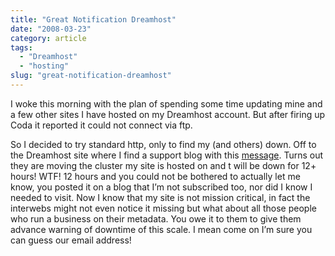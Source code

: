 ```yaml
---
title: "Great Notification Dreamhost"
date: "2008-03-23"
category: article
tags:
  - "Dreamhost"
  - "hosting"
slug: "great-notification-dreamhost"
---
```


I woke this morning with the plan of spending some time updating mine and a few other sites I have hosted on my Dreamhost account. But after firing up Coda it reported it could not connect via ftp.

So I decided to try standard http, only to find my (and others) down. Off to the Dreamhost site where I find a support blog with this [message](https://www.dreamhoststatus.com/). Turns out they are moving the cluster my site is hosted on and t will be down for 12+ hours! WTF! 12 hours and you could not be bothered to actually let me know, you posted it on a blog that I’m not subscribed too, nor did I know I needed to visit. Now I know that my site is not mission critical, in fact the interwebs might not even notice it missing but what about all those people who run a business on their metadata. You owe it to them to give them advance warning of downtime of this scale. I mean come on I’m sure you can guess our email address!
